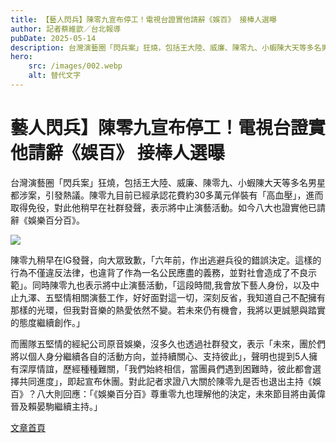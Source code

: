 ```yaml
---
title: 【藝人閃兵】陳零九宣布停工！電視台證實他請辭《娛百》 接棒人選曝
author: 記者蔡維歆／台北報導
pubDate: 2025-05-14
description: 台灣演藝圈「閃兵案」狂燒，包括王大陸、威廉、陳零九、小蝦陳大天等多名男星都涉案，引發熱議。陳零九目前已經承認花費約30多萬元佯裝有「高血壓」，進而取得免役，對此他稍早在社群發聲，表示將中止演藝活動。如今八大也證實他已請辭《娛樂百分百》。
hero:
    src: /images/002.webp
    alt: 替代文字
---
```

# 藝人閃兵】陳零九宣布停工！電視台證實他請辭《娛百》 接棒人選曝

台灣演藝圈「閃兵案」狂燒，包括王大陸、威廉、陳零九、小蝦陳大天等多名男星都涉案，引發熱議。陳零九目前已經承認花費約30多萬元佯裝有「高血壓」，進而取得免役，對此他稍早在社群發聲，表示將中止演藝活動。如今八大也證實他已請辭《娛樂百分百》。

![](/images/003-1.webp)

陳零九稍早在IG發聲，向大眾致歉，「六年前，作出逃避兵役的錯誤決定。這樣的行為不僅違反法律，也違背了作為一名公民應盡的義務，並對社會造成了不良示範」。同時陳零九也表示將中止演藝活動，「這段時間,我會放下藝人身份，以及中止九澤、五堅情相關演藝工作，好好面對這一切，深刻反省，我知道自己不配擁有那樣的光環，但我對音樂的熱愛依然不變。若未來仍有機會，我將以更誠懇與踏實的態度繼續創作。」

而團隊五堅情的經紀公司原音娛樂，沒多久也透過社群發文，表示「未來，團於們將以個人身分繼續各自的活動方向，並持續關心、支持彼此」，聲明也提到5人擁有深厚情誼，歷經種種難關，「我們始終相信，當團員們遇到困難時，彼此都會選擇共同進度」，即起宣布休團。對此記者求證八大關於陳零九是否也退出主持《娛百》？八大則回應：「《娛樂百分百》尊重零九也理解他的決定，未來節目將由黃偉晉及賴晏駒繼續主持。」

[文章首頁](/blog)

